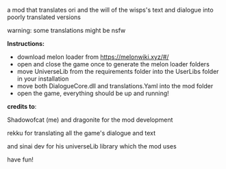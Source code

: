 a mod that translates ori and the will of the wisps's text and dialogue into poorly translated versions

warning: some translations might be nsfw

**Instructions:**
- download melon loader from https://melonwiki.xyz/#/
- open and close the game once to generate the melon loader folders
- move UniverseLib from the requirements folder into the UserLibs folder in your installation
- move both DialogueCore.dll and translations.Yaml into the mod folder
- open the game, everything should be up and running!


**credits to**:

Shadowofcat (me) and dragonite for the mod development  

rekku for translating all the game's dialogue and text  

and sinai dev for his universeLib library which the mod uses


have fun!
